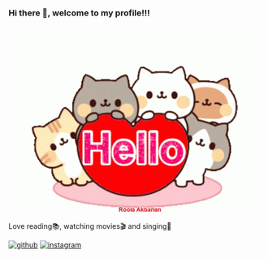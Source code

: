 ### Hi there 👋, welcome to my profile!!!
<img src=https://github.com/leecaixuan/leecaixuan/blob/main/gifimage.gif>

Love reading📚, watching movies🎬 and singing🎵

[<img src='https://cdn.jsdelivr.net/npm/simple-icons@3.0.1/icons/github.svg' alt='github' height='40'>](https://github.com/leecaixuan) 
[<img src='https://cdn.jsdelivr.net/npm/simple-icons@3.0.1/icons/instagram.svg' alt='instagram' height='40'>](https://www.instagram.com/lcx_lucy/)  


